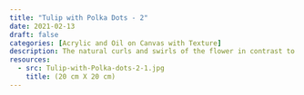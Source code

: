 ```yaml
---
title: "Tulip with Polka Dots - 2"
date: 2021-02-13
draft: false
categories: [Acrylic and Oil on Canvas with Texture]
description: The natural curls and swirls of the flower in contrast to the perfect Geometrical circle.
resources:
  - src: Tulip-with-Polka-dots-2-1.jpg
    title: (20 cm X 20 cm)
---
```




